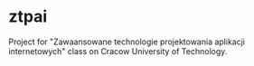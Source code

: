 # ztpai
Project for "Zawaansowane technologie projektowania aplikacji internetowych" class on Cracow University of Technology.
